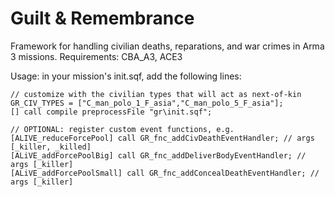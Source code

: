 # Guilt & Remembrance
Framework for handling civilian deaths, reparations, and war crimes in Arma 3 missions.
Requirements: CBA_A3, ACE3

Usage:
in your mission's init.sqf, add the following lines:

```
// customize with the civilian types that will act as next-of-kin
GR_CIV_TYPES = ["C_man_polo_1_F_asia","C_man_polo_5_F_asia"];
[] call compile preprocessFile "gr\init.sqf";

// OPTIONAL: register custom event functions, e.g.
[ALIVE_reduceForcePool] call GR_fnc_addCivDeathEventHandler; // args [_killer, _killed]
[ALiVE_addForcePoolBig] call GR_fnc_addDeliverBodyEventHandler; // args [_killer]
[ALiVE_addForcePoolSmall] call GR_fnc_addConcealDeathEventHandler; // args [_killer]
```
